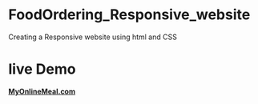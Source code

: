 # FoodOrdering_Responsive_website
Creating a Responsive website using html and CSS

# live Demo

[**MyOnlineMeal.com**](https://akashbitlefoodorder.netlify.app/)

